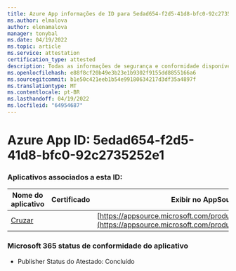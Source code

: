 ```yaml
---
title: Azure App informações de ID para 5edad654-f2d5-41d8-bfc0-92c2735252e1
ms.author: elmalova
author: elenamalova
manager: tonybal
ms.date: 04/19/2022
ms.topic: article
ms.service: attestation
certification_type: attested
description: Todas as informações de segurança e conformidade disponíveis para 5edad654-f2d5-41d8-bfc0-92c2735252e1.
ms.openlocfilehash: e88f8cf20b49e3b23e1b9302f9155dd8855166a6
ms.sourcegitcommit: b1e50c421eeb1b54e99180634217d3df35a4897f
ms.translationtype: MT
ms.contentlocale: pt-BR
ms.lasthandoff: 04/19/2022
ms.locfileid: "64954687"
---
```

# <a name="azure-app-id-5edad654-f2d5-41d8-bfc0-92c2735252e1"></a>Azure App ID: 5edad654-f2d5-41d8-bfc0-92c2735252e1


### <a name="apps-associated-with-this-id"></a>Aplicativos associados a esta ID:
| **Nome do aplicativo** | **Certificado** | **Exibir no AppSource** |
|--------------|---------------|-----------------------|
| [Cruzar](../forward/WA200003198.md) |  | [https://appsource.microsoft.com/product/office/WA200003198](https://appsource.microsoft.com/product/office/WA200003198) |

### <a name="microsoft-365-app-compliance-status"></a>Microsoft 365 status de conformidade do aplicativo
- Publisher Status do Atestado: Concluído
